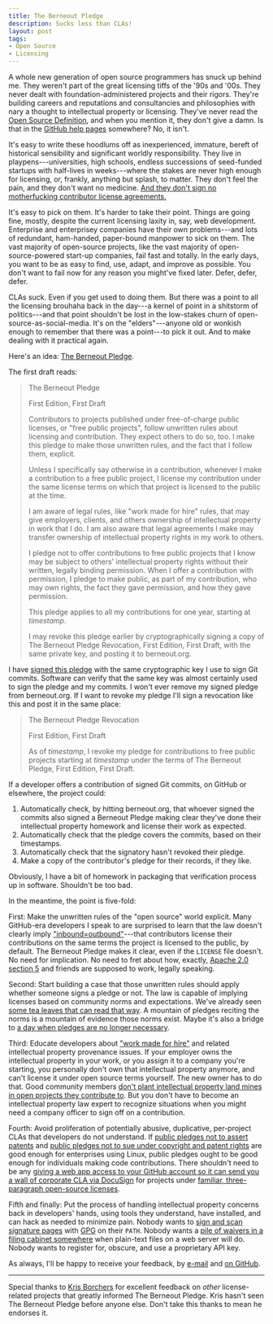 ```yaml
---
title: The Berneout Pledge
description: Sucks less than CLAs!
layout: post
tags:
- Open Source
- Licensing
---
```


A whole new generation of open source programmers has snuck up behind me.  They weren't part of the great licensing tiffs of the '90s and '00s.  They never dealt with foundation-administered projects and their rigors.  They're building careers and reputations and consultancies and philosophies with nary a thought to intellectual property or licensing.  They've never read the [Open Source Definition](https://opensource.org/osd), and when you mention it, they don't give a damn.  Is that in the [GitHub help pages](https://opensource.org/osd) somewhere?  No, it isn't.

It's easy to write these hoodlums off as inexperienced, immature, bereft of historical sensibility and significant worldly responsibility.  They live in playpens---universities, high schools, endless successions of seed-funded startups with half-lives in weeks---where the stakes are never high enough for licensing, or, frankly, anything but splash, to matter.  They don't feel the pain, and they don't want no medicine. [And they don't sign no motherfucking contributor license agreements.](https://plus.google.com/u/0/+gregkroahhartman/posts/NstZfwXbAti)

It's easy to pick on them.  It's harder to take their point.  Things are going fine, mostly, despite the current licensing laxity in, say, web development.  Enterprise and enterprisey companies have their own problems---and lots of redundant, ham-handed, paper-bound manpower to sick on them.  The vast majority of open-source projects, like the vast majority of open-source-powered start-up companies, fail fast and totally.  In the early days, you want to be as easy to find, use, adapt, and improve as possible.  You don't want to fail now for any reason you might've fixed later.  Defer, defer, defer.

CLAs suck.  Even if you get used to doing them.  But there was a point to all the licensing brouhaha back in the day---a kernel of point in a shitstorm of politics---and that point shouldn't be lost in the low-stakes churn of open-source-as-social-media.  It's on the "elders"---anyone old or wonkish enough to remember that there was a point---to pick it out.  And to make dealing with it practical again.

Here's an idea: [The Berneout Pledge](http://github.com/berneout/berneout-pledge).

<!--jump-->

The first draft reads:

> The Berneout Pledge
>
> First Edition, First Draft
>
> Contributors to projects published under free-of-charge public licenses, or "free public projects", follow unwritten rules about licensing and contribution.  They expect others to do so, too.  I make this pledge to make those unwritten rules, and the fact that I follow them, explicit.
>
> Unless I specifically say otherwise in a contribution, whenever I make a contribution to a free public project, I license my contribution under the same license terms on which that project is licensed to the public at the time.
>
> I am aware of legal rules, like "work made for hire" rules, that may give employers, clients, and others ownership of intellectual property in work that I do.  I am also aware that legal agreements I make may transfer ownership of intellectual property rights in my work to others.
>
> I pledge not to offer contributions to free public projects that I know may be subject to others' intellectual property rights without their written, legally binding permission.  When I offer a contribution with permission, I pledge to make public, as part of my contribution, who may own rights, the fact they gave permission, and how they gave permission.
>
> This pledge applies to all my contributions for one year, starting at _timestamp_.
>
> I may revoke this pledge earlier by cryptographically signing a copy of The Berneout Pledge Revocation, First Edition, First Draft, with the same private key, and posting it to berneout.org.

I have [signed this pledge](http://berneout.org/pledges/4866-DED9-D6E8-FA79-5EA5-BB5C-CBBF-167E-84DF-DD08/2016-04-18T01:37+0000.txt) with the same cryptographic key I use to sign Git commits.  Software can verify that the same key was almost certainly used to sign the pledge and my commits.  I won't ever remove my signed pledge from berneout.org.  If I want to revoke my pledge I'll sign a revocation like this and post it in the same place:

> The Berneout Pledge Revocation
>
> First Edition, First Draft
>
> As of _timestamp_, I revoke my pledge for contributions to free public projects starting at _timestamp_ under the terms of The Berneout Pledge, First Edition, First Draft.

If a developer offers a contribution of signed Git commits, on GitHub or elsewhere, the project could:

1. Automatically check, by hitting berneout.org, that whoever signed the commits also signed a Berneout Pledge making clear they've done their intellectual property homework and license their work as expected.
2. Automatically check that the pledge covers the commits, based on their timestamps.
3. Automatically check that the signatory hasn't revoked their pledge.
4. Make a copy of the contributor's pledge for their records, if they like.

Obviously, I have a bit of homework in packaging that verification process up in software.  Shouldn't be too bad.

In the meantime, the point is five-fold:

First: Make the unwritten rules of the "open source" world explicit.  Many GitHub-era developers I speak to are surprised to learn that the law doesn't clearly imply ["inbound=outbound"](https://opensource.com/law/11/7/trouble-harmony-part-1)---that contributors license their contributions on the same terms the project is licensed to the public, by default.  The Berneout Pledge makes it clear, even if the `LICENSE` file doesn't.  No need for implication.  No need to fret about how, exactly, [Apache 2.0 section 5](https://www.apache.org/licenses/LICENSE-2.0.html#contributions) and friends are supposed to work, legally speaking.

Second: Start building a case that those unwritten rules should apply whether someone signs a pledge or not.  The law is capable of implying licenses based on community norms and expectations.  We've already seen [some tea leaves that can read that way](https://en.wikipedia.org/wiki/Jacobsen%5fv.%5fKatzer).  A mountain of pledges reciting the norms is a mountain of evidence those norms exist.  Maybe it's also a bridge to [a day when pledges are no longer necessary](https://sfconservancy.org/blog/2014/jun/09/do-not-need-cla/).

Third: Educate developers about ["work made for hire"](http://worksmadeforhire.com/) and related intellectual property provenance issues.  If your employer owns the intellectual property in your work, or you assign it to a company you're starting, you personally don't own that intellectual property anymore, and can't license it under open source terms yourself.  The new owner has to do that.  Good community members [don't plant intellectual property land mines in open projects they contribute to](http://www.rosenlaw.com/html/GL14.pdf).  But you don't have to become an intellectual property law expert to recognize situations when you might need a company officer to sign off on a contribution.

Fourth: Avoid proliferation of potentially abusive, duplicative, per-project CLAs that developers do not understand.  If [public pledges not to assert patents](http://www.patent-commons.org/) and [public pledges not to sue under copyright and patent rights](https://www.kernel.org/pub/linux/kernel/COPYING) are good enough for enterprises using Linux, public pledges ought to be good enough for individuals making code contributions.  There shouldn't need to be any [giving a web app access to your GitHub account so it can send you a wall of corporate CLA via DocuSign](https://cla.microsoft.com/) for projects under [familiar, three-paragraph open-source licenses](https://github.com/Microsoft/ChakraCore/blob/master/LICENSE.txt).

Fifth and finally: Put the process of handling intellectual property concerns back in developers' hands, using tools they understand, have installed, and can hack as needed to minimize pain.  Nobody wants to [sign and scan signature pages](https://www.fsf.org/blogs/licensing/fsf-to-begin-accepting-scanned-signatures-for-copyright-assignments-from-india) with [GPG](https://www.gnupg.org) on their `PATH`.  Nobody wants a [pile of waivers in a filing cabinet somewhere](https://www.sqlite.org/copyright.html) when plain-text files on a web server will do.  Nobody wants to register for, obscure, and use a proprietary API key.


As always, I'll be happy to receive your feedback, by [e-mail](mailto:kyle@kemitchell.com) and [on GitHub](https://github.com/berneout/berneout-pledge).

---

Special thanks to [Kris Borchers](https://github.com/kborchers) for excellent feedback on _other_ license-related projects that greatly informed The Berneout Pledge.  Kris hasn't seen The Berneout Pledge before anyone else.  Don't take this thanks to mean he endorses it.
